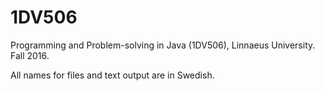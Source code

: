 # 1DV506
Programming and Problem-solving in Java (1DV506), Linnaeus University. Fall 2016.

All names for files and text output are in Swedish.
